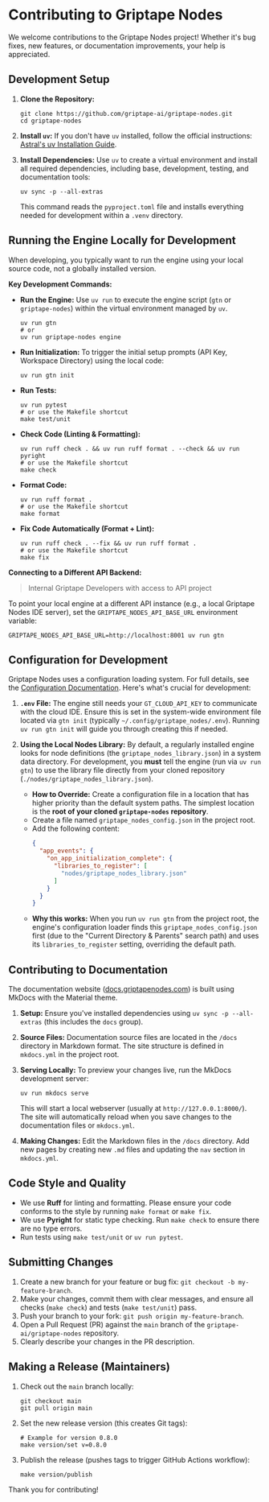# Contributing to Griptape Nodes

We welcome contributions to the Griptape Nodes project! Whether it's bug fixes, new features, or documentation improvements, your help is appreciated.

## Development Setup

1.  **Clone the Repository:**
    ```shell
    git clone https://github.com/griptape-ai/griptape-nodes.git
    cd griptape-nodes
    ```

2.  **Install `uv`:**
    If you don't have `uv` installed, follow the official instructions: [Astral's uv Installation Guide](https://docs.astral.sh/uv/getting-started/installation/).

3.  **Install Dependencies:**
    Use `uv` to create a virtual environment and install all required dependencies, including base, development, testing, and documentation tools:
    ```shell
    uv sync -p --all-extras
    ```
    This command reads the `pyproject.toml` file and installs everything needed for development within a `.venv` directory.

## Running the Engine Locally for Development

When developing, you typically want to run the engine using your local source code, not a globally installed version.

**Key Development Commands:**

*   **Run the Engine:** Use `uv run` to execute the engine script (`gtn` or `griptape-nodes`) within the virtual environment managed by `uv`.
    ```shell
    uv run gtn
    # or
    uv run griptape-nodes engine
    ```
*   **Run Initialization:** To trigger the initial setup prompts (API Key, Workspace Directory) using the local code:
    ```shell
    uv run gtn init
    ```
*   **Run Tests:**
    ```shell
    uv run pytest
    # or use the Makefile shortcut
    make test/unit
    ```
*   **Check Code (Linting & Formatting):**
    ```shell
    uv run ruff check . && uv run ruff format . --check && uv run pyright
    # or use the Makefile shortcut
    make check
    ```
*   **Format Code:**
    ```shell
    uv run ruff format .
    # or use the Makefile shortcut
    make format
    ```
*   **Fix Code Automatically (Format + Lint):**
    ```shell
    uv run ruff check . --fix && uv run ruff format .
    # or use the Makefile shortcut
    make fix
    ```

**Connecting to a Different API Backend:**
> Internal Griptape Developers with access to API project

To point your local engine at a different API instance (e.g., a local Griptape Nodes IDE server), set the `GRIPTAPE_NODES_API_BASE_URL` environment variable:

```shell
GRIPTAPE_NODES_API_BASE_URL=http://localhost:8001 uv run gtn
```

## Configuration for Development

Griptape Nodes uses a configuration loading system. For full details, see the [Configuration Documentation](docs/configuration.md). Here's what's crucial for development:

1.  **`.env` File:** The engine still needs your `GT_CLOUD_API_KEY` to communicate with the cloud IDE. Ensure this is set in the system-wide environment file located via `gtn init` (typically `~/.config/griptape_nodes/.env`). Running `uv run gtn init` will guide you through creating this if needed.

2.  **Using the Local Nodes Library:** By default, a regularly installed engine looks for node definitions (the `griptape_nodes_library.json`) in a system data directory. For development, you **must** tell the engine (run via `uv run gtn`) to use the library file directly from your cloned repository (`./nodes/griptape_nodes_library.json`).

    *   **How to Override:** Create a configuration file in a location that has higher priority than the default system paths. The simplest location is the **root of your cloned `griptape-nodes` repository**.
    *   Create a file named `griptape_nodes_config.json` in the project root.
    *   Add the following content:
        ```json
        {
          "app_events": {
            "on_app_initialization_complete": {
              "libraries_to_register": [
                "nodes/griptape_nodes_library.json"
              ]
            }
          }
        }
        ```
    *   **Why this works:** When you run `uv run gtn` from the project root, the engine's configuration loader finds this `griptape_nodes_config.json` first (due to the "Current Directory & Parents" search path) and uses its `libraries_to_register` setting, overriding the default path.

## Contributing to Documentation

The documentation website ([docs.griptapenodes.com](https://docs.griptapenodes.com)) is built using MkDocs with the Material theme.

1.  **Setup:** Ensure you've installed dependencies using `uv sync -p --all-extras` (this includes the `docs` group).

2.  **Source Files:** Documentation source files are located in the `/docs` directory in Markdown format. The site structure is defined in `mkdocs.yml` in the project root.

3.  **Serving Locally:** To preview your changes live, run the MkDocs development server:
    ```shell
    uv run mkdocs serve
    ```
    This will start a local webserver (usually at `http://127.0.0.1:8000/`). The site will automatically reload when you save changes to the documentation files or `mkdocs.yml`.

4.  **Making Changes:** Edit the Markdown files in the `/docs` directory. Add new pages by creating new `.md` files and updating the `nav` section in `mkdocs.yml`.

## Code Style and Quality

*   We use **Ruff** for linting and formatting. Please ensure your code conforms to the style by running `make format` or `make fix`.
*   We use **Pyright** for static type checking. Run `make check` to ensure there are no type errors.
*   Run tests using `make test/unit` or `uv run pytest`.

## Submitting Changes

1.  Create a new branch for your feature or bug fix: `git checkout -b my-feature-branch`.
2.  Make your changes, commit them with clear messages, and ensure all checks (`make check`) and tests (`make test/unit`) pass.
3.  Push your branch to your fork: `git push origin my-feature-branch`.
4.  Open a Pull Request (PR) against the `main` branch of the `griptape-ai/griptape-nodes` repository.
5.  Clearly describe your changes in the PR description.

## Making a Release (Maintainers)

1.  Check out the `main` branch locally:
    ```shell
    git checkout main
    git pull origin main
    ```
2.  Set the new release version (this creates Git tags):
    ```shell
    # Example for version 0.8.0
    make version/set v=0.8.0
    ```
3.  Publish the release (pushes tags to trigger GitHub Actions workflow):
    ```shell
    make version/publish
    ```

Thank you for contributing!
